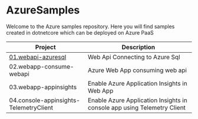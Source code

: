 # AzureSamples
Welcome to the Azure samples repository. Here you will find samples created in dotnetcore which can be deployed on Azure PaaS

| Project | Description |
| --- | --- |
| [01.webapi-azuresql](https://github.com/nidhisht/AzureSamples/tree/master/csharp_dotnetcore/01.webapi-azuresql) | Web Api Connecting to Azure Sql |
| 02.webapp-consume-webapi | Azure Web App consuming web api |
| 03.webapp-appinsights | Enable Azure Application Insights in Web App |
| 04.console-appinsights-TelemetryClient | Enable Azure Application Insights in console app using Telemetry Client |
